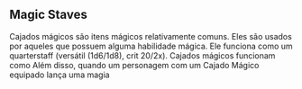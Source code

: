 ## Magic Staves
Cajados mágicos são itens mágicos relativamente comuns. Eles são usados por aqueles que possuem alguma habilidade mágica. Ele funciona como um quarterstaff (versátil (1d6/1d8), crit 20/2x). Cajados mágicos funcionam como  Além disso, quando um personagem com um Cajado Mágico equipado lança uma magia